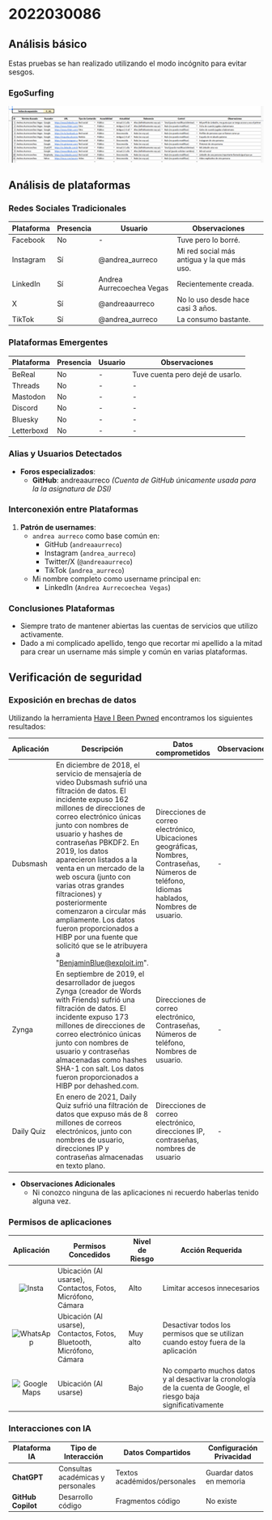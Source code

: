 # 2022030086

## Análisis básico

Estas pruebas se han realizado utilizando el modo incógnito para evitar sesgos.

### EgoSurfing
![egoSurfing andrea](/investigaciones/individual/2022030086/egoSurfing_andrea.png)



## Análisis de plataformas

### Redes Sociales Tradicionales
| Plataforma   | Presencia | Usuario        | Observaciones |
|--------------|-----------|----------------|---------------|
| Facebook     | No        | -              | Tuve pero lo borré.             |
| Instagram    | Sí        | @andrea_aurreco  | Mi red social más antigua y la que más uso. |
| LinkedIn     | Sí        | Andrea Aurrecoechea Vegas | Recientemente creada. |
| X            | Sí        | @andreaaurreco | No lo uso desde hace casi 3 años.           |
| TikTok       | Sí        | @andrea_aurreco | La consumo bastante.           |

### Plataformas Emergentes
| Plataforma   | Presencia | Usuario     | Observaciones |
|--------------|-----------|-------------|---------------|
| BeReal       | No        | -           | Tuve cuenta pero dejé de usarlo. |
| Threads      | No        | -           | -              |
| Mastodon     | No        | -           | -             |
| Discord      | No        | -           | -             |
| Bluesky      | No        | -           | -             |
| Letterboxd   | No        | -           | -             |

### Alias y Usuarios Detectados
- **Foros especializados**: 
  - **GitHub**: andreaaurreco
    *(Cuenta de GitHub únicamente usada para la la asignatura de DSI)*

### Interconexión entre Plataformas

1. **Patrón de usernames**:
   - `andrea aurreco` como base común en:
     - GitHub (`andreaaurreco`)
     - Instagram (`andrea_aurreco`)
     - Twitter/X (`@andreaaurreco`)
     - TikTok (`andrea_aurreco`)
   - Mi nombre completo como username principal en:
     - LinkedIn (`Andrea Aurrecoechea Vegas`)
       

### Conclusiones Plataformas
- Siempre trato de mantener abiertas las cuentas de servicios que utilizo activamente.
- Dado a mi complicado apellido, tengo que recortar mi apellido a la mitad para crear un username más simple y común en varias plataformas.

## Verificación de seguridad

### Exposición en brechas de datos

Utilizando la herramienta [Have I Been Pwned](https://haveibeenpwned.com/) encontramos los siguientes resultados:

| Aplicación | Descripción | Datos comprometidos | Observaciones |
|------------|-------------|----------------------|---------------|
| Dubsmash   | En diciembre de 2018, el servicio de mensajería de video Dubsmash sufrió una filtración de datos. El incidente expuso 162 millones de direcciones de correo electrónico únicas junto con nombres de usuario y hashes de contraseñas PBKDF2. En 2019, los datos aparecieron listados a la venta en un mercado de la web oscura (junto con varias otras grandes filtraciones) y posteriormente comenzaron a circular más ampliamente. Los datos fueron proporcionados a HIBP por una fuente que solicitó que se le atribuyera a "BenjaminBlue@exploit.im". | Direcciones de correo electrónico, Ubicaciones geográficas, Nombres, Contraseñas, Números de teléfono, Idiomas hablados, Nombres de usuario.| - |
| Zynga |  En septiembre de 2019, el desarrollador de juegos Zynga (creador de Words with Friends) sufrió una filtración de datos. El incidente expuso 173 millones de direcciones de correo electrónico únicas junto con nombres de usuario y contraseñas almacenadas como hashes SHA-1 con salt. Los datos fueron proporcionados a HIBP por dehashed.com. | Direcciones de correo electrónico, Contraseñas, Números de teléfono, Nombres de usuario. | - |
| Daily Quiz | En enero de 2021, Daily Quiz sufrió una filtración de datos que expuso más de 8 millones de correos electrónicos, junto con nombres de usuario, direcciones IP y contraseñas almacenadas en texto plano. | Direcciones de correo electrónico, direcciones IP, contraseñas, nombres de usuario | - |

- **Observaciones Adicionales**
    - Ni conozco ninguna de las aplicaciones ni recuerdo haberlas tenido alguna vez.
 
### Permisos de aplicaciones
| Aplicación  | Permisos Concedidos | Nivel de Riesgo | Acción Requerida |
|-----------------------|----------------------|-----------------|-------------------|
| <p align="center"><img src="https://upload.wikimedia.org/wikipedia/commons/thumb/e/e7/Instagram_logo_2016.svg/1200px-Instagram_logo_2016.svg.png" alt="Insta" width="50"></p> | Ubicación (Al usarse), Contactos, Fotos, Micrófono, Cámara | Alto | Limitar accesos innecesarios |
| <p align="center"><img src="https://upload.wikimedia.org/wikipedia/commons/thumb/6/6b/WhatsApp.svg/512px-WhatsApp.svg.png" alt="WhatsApp" width="50"></p> | Ubicación (Al usarse), Contactos, Fotos, Bluetooth, Micrófono, Cámara | Muy alto | Desactivar todos los permisos que se utilizan cuando estoy fuera de la aplicación |
| <p align="center"><img src="https://upload.wikimedia.org/wikipedia/commons/thumb/3/39/Google_Maps_icon_%282015-2020%29.svg/640px-Google_Maps_icon_%282015-2020%29.svg.png" alt="Google Maps" width="50"></p> | Ubicación (Al usarse) | Bajo | No comparto muchos datos y al desactivar la cronología de la cuenta de Google, el riesgo baja significativamente |


### Interacciones con IA
| Plataforma IA | Tipo de Interacción | Datos Compartidos | Configuración Privacidad |
|---------------|---------------------|--------------------|--------------------------|
| **ChatGPT** | Consultas académicas y personales | Textos académidos/personales | Guardar datos en memoria |
| **GitHub Copilot** | Desarrollo código | Fragmentos código | No existe |
